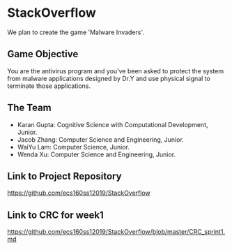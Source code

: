 # StackOverflow
We plan to create the game 'Malware Invaders'.

## Game Objective
You are the antivirus program and you've been asked to protect the system from malware applications designed by Dr.Y and use physical signal to terminate those applications. 

## The Team
- Karan Gupta: Cognitive Science with Computational Development, Junior.
- Jacob Zhang: Computer Science and Engineering, Junior.
- WaiYu Lam: Computer Science, Junior.
- Wenda Xu: Computer Science and Engineering, Junior.

## Link to Project Repository
https://github.com/ecs160ss12019/StackOverflow

## Link to CRC for week1
https://github.com/ecs160ss12019/StackOverflow/blob/master/CRC_sprint1.md

